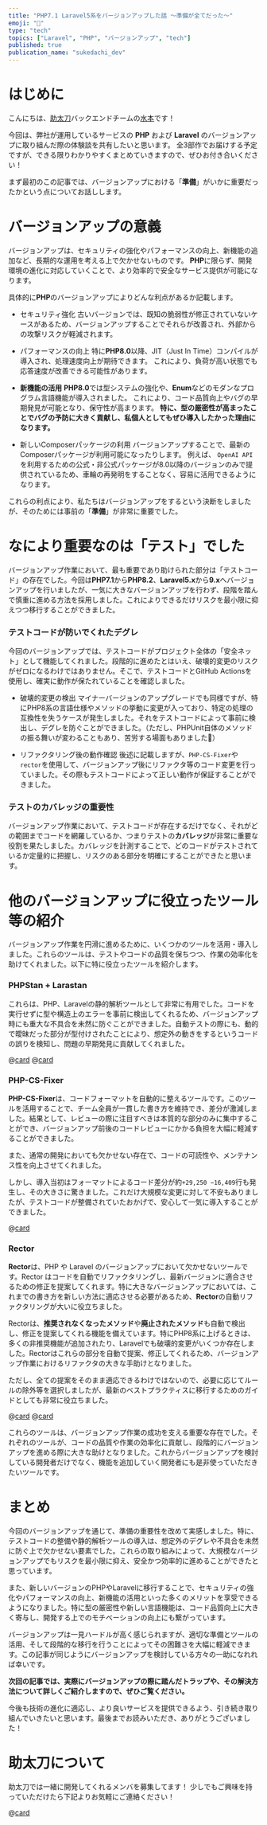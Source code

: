 ```yaml
---
title: "PHP7.1 Laravel5系をバージョンアップした話 〜準備が全てだった〜"
emoji: "🫨"
type: "tech"
topics: ["Laravel", "PHP", "バージョンアップ", "tech"]
published: true
publication_name: "sukedachi_dev"
---
```


# はじめに

こんにちは、[助太刀](https://zenn.dev/p/sukedachi_dev)バックエンドチームの[水本](https://twitter.com/kiriha5123)です！

今回は、弊社が運用しているサービスの **PHP** および **Laravel** のバージョンアップに取り組んだ際の体験談を共有したいと思います。
全3部作でお届けする予定ですが、できる限りわかりやすくまとめていきますので、ぜひお付き合いください！

まず最初のこの記事では、バージョンアップにおける「**準備**」がいかに重要だったかという点についてお話しします。


# バージョンアップの意義

バージョンアップは、セキュリティの強化やパフォーマンスの向上、新機能の追加など、長期的な運用を考える上で欠かせないものです。
**PHP**に限らず、開発環境の進化に対応していくことで、より効率的で安全なサービス提供が可能になります。

具体的に**PHP**のバージョンアップによりどんな利点があるか記載します。

- セキュリティ強化
    古いバージョンでは、既知の脆弱性が修正されていないケースがあるため、バージョンアップすることでそれらが改善され、外部からの攻撃リスクが軽減されます。

- パフォーマンスの向上
    特に**PHP8.0**以降、JIT（Just In Time）コンパイルが導入され、処理速度向上が期待できます。
    これにより、負荷が高い状態でも応答速度が改善できる可能性があります。

- **新機能の活用**
    **PHP8.0**では型システムの強化や、**Enum**などのモダンなプログラム言語機能が導入されました。
    これにより、コード品質向上やバグの早期発見が可能となり、保守性が高まります。
    **特に、型の厳密性が高まったことでバグの予防に大きく貢献し、私個人としてもぜひ導入したかった理由になります。**

- 新しいComposerパッケージの利用
    バージョンアップすることで、最新のComposerパッケージが利用可能になったりします。
    例えば、 `OpenAI API` を利用するための公式・非公式パッケージが8.0以降のバージョンのみで提供されているため、車輪の再発明をすることなく、容易に活用できるようになります。

これらの利点により、私たちはバージョンアップをするという決断をしましたが、そのためには事前の「**準備**」が非常に重要でした。

# なにより重要なのは「テスト」でした

バージョンアップ作業において、最も重要であり助けられた部分は「テストコード」の存在でした。今回は**PHP7.1**から**PHP8.2**、**Laravel5.x**から**9.x**へバージョンアップを行いましたが、一気に大きなバージョンアップを行わず、段階を踏んで慎重に進める方法を採用しました。これによりできるだけリスクを最小限に抑えつつ移行することができました。

### テストコードが防いでくれたデグレ

今回のバージョンアップでは、テストコードがプロジェクト全体の「安全ネット」として機能してくれました。段階的に進めたとはいえ、破壊的変更のリスクがゼロになるわけではありません。そこで、テストコードとGitHub Actionsを使用し、確実に動作が保たれていることを確認しました。

- 破壊的変更の検出
    マイナーバージョンのアップグレードでも同様ですが、特にPHP8系の言語仕様やメソッドの挙動に変更が入っており、特定の処理の互換性を失うケースが発生しました。それをテストコードによって事前に検出し、デグレを防ぐことができました。（ただし、PHPUnit自体のメソッドの振る舞いが変わることもあり、苦労する場面もありました🫠）

- リファクタリング後の動作確認
    後述に記載しますが、`PHP-CS-Fixer`や`rector`を使用して、バージョンアップ後にリファクタ等のコード変更を行っていました。その際もテストコードによって正しい動作が保証することができました。

### テストのカバレッジの重要性

バージョンアップ作業において、テストコードが存在するだけでなく、それがどの範囲までコードを網羅しているか、つまりテストの**カバレッジ**が非常に重要な役割を果たしました。カバレッジを計測することで、どのコードがテストされているか定量的に把握し、リスクのある部分を明確にすることができたと思います。

# 他のバージョンアップに役立ったツール等の紹介

バージョンアップ作業を円滑に進めるために、いくつかのツールを活用・導入しました。これらのツールは、テストやコードの品質を保ちつつ、作業の効率化を助けてくれました。以下に特に役立ったツールを紹介します。

### PHPStan + Larastan

これらは、PHP、Laravelの静的解析ツールとして非常に有用でした。コードを実行せずに型や構造上のエラーを事前に検出してくれるため、バージョンアップ時にも重大な不具合を未然に防ぐことができました。自動テストの際にも、動的で曖昧だった部分が型付けされたことにより、想定外の動きをするというコードの誤りを検知し、問題の早期発見に貢献してくれました。

@[card](https://github.com/phpstan/phpstan)
@[card](https://github.com/larastan/larastan)

### PHP-CS-Fixer

**PHP-CS-Fixer**は、コードフォーマットを自動的に整えるツールです。このツールを活用することで、チーム全員が一貫した書き方を維持でき、差分が激減しました。結果として、レビューの際に注目すべきは本質的な部分のみに集中することができ、バージョンアップ前後のコードレビューにかかる負担を大幅に軽減することができました。

また、通常の開発においても欠かせない存在で、コードの可読性や、メンテナンス性を向上させてくれました。

しかし、導入当初はフォーマットによるコード差分が約`+29,250 −16,409`行も発生し、その大きさに驚きました。これだけ大規模な変更に対して不安もありましたが、テストコードが整備されていたおかげで、安心して一気に導入することができました。

@[card](https://github.com/PHP-CS-Fixer/PHP-CS-Fixer)

### Rector
**Rector**は、PHP や Laravel のバージョンアップにおいて欠かせないツールです。Rector はコードを自動でリファクタリングし、最新バージョンに適合させるための修正を提案してくれます。特に大きなバージョンアップにおいては、これまでの書き方を新しい方法に適応させる必要があるため、**Rector**の自動リファクタリングが大いに役立ちました。

Rectorは、**推奨されなくなったメソッド**や**廃止されたメソッド**も自動で検出し、修正を提案してくれる機能を備えています。特にPHP8系に上げるときは、多くの非推奨機能が追加されたり、Laravelでも破壊的変更がいくつか存在しました。Rectorはこれらの部分を自動で提案、修正してくれるため、バージョンアップ作業におけるリファクタの大きな手助けとなりました。

ただし、全ての提案をそのまま適応できるわけではないので、必要に応じてルールの除外等を選択しましたが、最新のベストプラクティスに移行するためのガイドとしても非常に役立ちました。

@[card](https://github.com/rectorphp/rector)
@[card](https://github.com/driftingly/rector-laravel)

これらのツールは、バージョンアップ作業の成功を支える重要な存在でした。それぞれのツールが、コードの品質や作業の効率化に貢献し、段階的にバージョンアップを進める際に大きな助けとなりました。これからバージョンアップを検討している開発者だけでなく、機能を追加していく開発者にも是非使っていただきたいツールです。

# まとめ

今回のバージョンアップを通じて、準備の重要性を改めて実感しました。特に、テストコードの整備や静的解析ツールの導入は、想定外のデグレや不具合を未然に防ぐ上で欠かせない要素でした。これらの取り組みによって、大規模なバージョンアップでもリスクを最小限に抑え、安全かつ効率的に進めることができたと思っています。

また、新しいバージョンのPHPやLaravelに移行することで、セキュリティの強化やパフォーマンスの向上、新機能の活用といった多くのメリットを享受できるようになりました。特に型の厳密性や新しい言語機能は、コード品質向上に大きく寄与し、開発する上でのモチベーションの向上にも繋がっています。

バージョンアップは一見ハードルが高く感じられますが、適切な準備とツールの活用、そして段階的な移行を行うことによってその困難さを大幅に軽減できます。この記事が同じようにバージョンアップを検討している方々の一助になれれば幸いです。

**次回の記事では、実際にバージョンアップの際に踏んだトラップや、その解決方法について詳しくご紹介しますので、ぜひご覧ください。**

今後も技術の進化に適応し、より良いサービスを提供できるよう、引き続き取り組んでいきたいと思います。最後までお読みいただき、ありがとうございました！

# 助太刀について

助太刀では一緒に開発してくれるメンバを募集してます！
少しでもご興味を持っていただけたら下記よりお気軽にご連絡ください！

@[card](https://suke-dachi.jp/company/recruit.html#open-positions)
